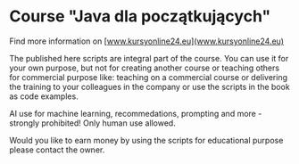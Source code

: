 # Course "Java dla początkujących"

Find more information on [www.kursyonline24.eu](www.kursyonline24.eu)

The published here scripts are integral part of the course. You can use it for your own purpose,
but not for creating another course or teaching others for commercial purpose like: teaching on
a commercial course or delivering the training to your colleagues in the company or use
the scripts in the book as code examples. 

AI use for machine learning, recommedations, prompting and more - strongly prohibited! Only human use allowed.

Would you like to earn money by using the scripts for educational purpose please contact the 
owner.
